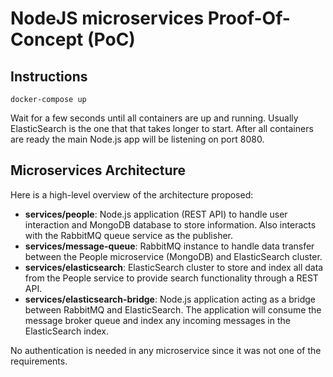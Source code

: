 # NodeJS microservices Proof-Of-Concept (PoC)

## Instructions

```
docker-compose up
```

Wait for a few seconds until all containers are up and running. Usually
ElasticSearch is the one that that takes longer to start. After all containers
are ready the main Node.js app will be listening on port 8080.

## Microservices Architecture

Here is a high-level overview of the architecture proposed:

+ **services/people**: Node.js application (REST API) to handle user interaction
and MongoDB database to store information. Also interacts with the RabbitMQ
queue service as the publisher.
+ **services/message-queue**: RabbitMQ instance to handle data transfer
between the People microservice (MongoDB) and ElasticSearch cluster.
+ **services/elasticsearch**: ElasticSearch cluster to store and index all data
from the People service to provide search functionality through a REST API.
+ **services/elasticsearch-bridge**: Node.js application acting as a bridge
between RabbitMQ and ElasticSearch. The application will consume the message
broker queue and index any incoming messages in the ElasticSearch index.

No authentication is needed in any microservice since it was not one of the
requirements.